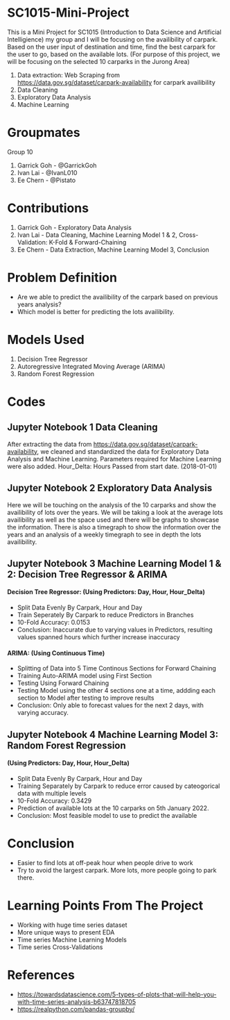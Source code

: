# SC1015-Mini-Project
This is a Mini Project for SC1015 (Introduction to Data Science and Artificial Intelligience) my group and I will be focusing on the availibility of carpark. Based on the user input of destination and time, find the best carpark for the user to go, based on the available lots. (For purpose of this project, we will be focusing on the selected 10 carparks in the Jurong Area)
1. Data extraction: Web Scraping from https://data.gov.sg/dataset/carpark-availability for carpark availibility
2. Data Cleaning
3. Exploratory Data Analysis
4. Machine Learning

# Groupmates
Group 10
1. Garrick Goh - @GarrickGoh
2. Ivan Lai - @IvanL010
3. Ee Chern - @Pistato

# Contributions
1. Garrick Goh - Exploratory Data Analysis
2. Ivan Lai - Data Cleaning, Machine Learning Model 1 & 2, Cross-Validation: K-Fold & Forward-Chaining
3. Ee Chern - Data Extraction, Machine Learning Model 3, Conclusion

# Problem Definition
* Are we able to predict the availibility of the carpark based on previous years analysis?
* Which model is better for predicting the lots availibility.

# Models Used
1. Decision Tree Regressor
2. Autoregressive Integrated Moving Average (ARIMA)
3. Random Forest Regression

# Codes
## Jupyter Notebook 1 Data Cleaning
After extracting the data from https://data.gov.sg/dataset/carpark-availability, we cleaned and standardized the data for Exploratory Data Analysis and Machine Learning.
Parameters required for Machine Learning were also added.
Hour_Delta: Hours Passed from start date. (2018-01-01)
## Jupyter Notebook 2 Exploratory Data Analysis
Here we will be touching on the analysis of the 10 carparks and show the availibility of lots over the years. We will be taking a look at the average lots availibility as well as the space used and there will be graphs to showcase the information. There is also a timegraph to show the information over the years and an analysis of a weekly timegraph to see in depth the lots availibility.
## Jupyter Notebook 3 Machine Learning Model 1 & 2: Decision Tree Regressor & ARIMA
#### Decision Tree Regressor: (Using Predictors: Day, Hour, Hour_Delta)
* Split Data Evenly By Carpark, Hour and Day
* Train Seperately By Carpark to reduce Predictors in Branches
* 10-Fold Accuracy: 0.0153
* Conclusion: Inaccurate due to varying values in Predictors, resulting values spanned hours which further increase inaccuracy
#### ARIMA: (Using Continuous Time)
* Splitting of Data into 5 Time Continous Sections for Forward Chaining
* Training Auto-ARIMA model using First Section
* Testing Using Forward Chaining
* Testing Model using the other 4 sections one at a time, addding each section to Model after testing to improve results
* Conclusion: Only able to forecast values for the next 2 days, with varying accuracy.
## Jupyter Notebook 4 Machine Learning Model 3: Random Forest Regression 
#### (Using Predictors: Day, Hour, Hour_Delta)
* Split Data Evenly By Carpark, Hour and Day
* Training Separately by Carpark to reduce error caused by cateogorical data with multiple levels
* 10-Fold Accuracy: 0.3429
* Prediction of available lots at the 10 carparks on 5th January 2022.
* Conclusion: Most feasible model to use to predict the available

# Conclusion 
* Easier to find lots at off-peak hour when people drive to work 
* Try to avoid the largest carpark. More lots, more people going to park there.

# Learning Points From The Project
* Working with huge time series dataset
* More unique ways to present EDA
* Time series Machine Learning Models
* Time series Cross-Validations

# References
* https://towardsdatascience.com/5-types-of-plots-that-will-help-you-with-time-series-analysis-b63747818705
* https://realpython.com/pandas-groupby/
